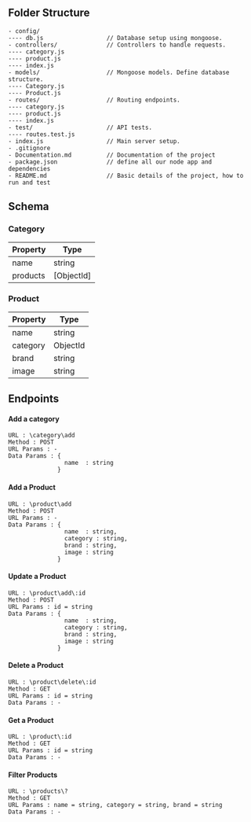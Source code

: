 ## Folder Structure

```
- config/
---- db.js                  // Database setup using mongoose.
- controllers/              // Controllers to handle requests.
---- category.js
---- product.js
---- index.js
- models/                   // Mongoose models. Define database structure.
---- Category.js
---- Product.js
- routes/                   // Routing endpoints.
---- category.js
---- product.js
---- index.js
- test/                     // API tests.
---- routes.test.js
- index.js                  // Main server setup.
- .gitignore
- Documentation.md          // Documentation of the project
- package.json              // define all our node app and dependencies
- README.md                 // Basic details of the project, how to run and test
```

## Schema

### Category

| Property | Type       |
| -------- | ---------- |
| name     | string     |
| products | [ObjectId] |

### Product

| Property | Type     |
| -------- | -------- |
| name     | string   |
| category | ObjectId |
| brand    | string   |
| image    | string   |

## Endpoints

#### Add a category

```
URL : \category\add
Method : POST
URL Params : -
Data Params : {
                name  : string
              }
```

#### Add a Product

```
URL : \product\add
Method : POST
URL Params : -
Data Params : {
                name  : string,
                category : string,
                brand : string,
                image : string
              }
```

#### Update a Product

```
URL : \product\add\:id
Method : POST
URL Params : id = string
Data Params : {
                name  : string,
                category : string,
                brand : string,
                image : string
              }
```

#### Delete a Product

```
URL : \product\delete\:id
Method : GET
URL Params : id = string
Data Params : -
```

#### Get a Product

```
URL : \product\:id
Method : GET
URL Params : id = string
Data Params : -
```

#### Filter Products

```
URL : \products\?
Method : GET
URL Params : name = string, category = string, brand = string
Data Params : -
```
